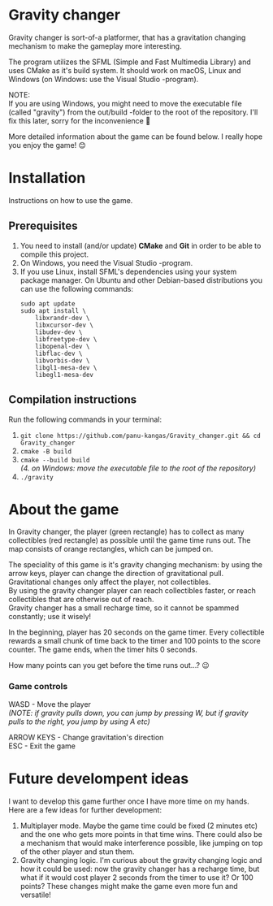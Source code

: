 # Gravity changer

Gravity changer is sort-of-a platformer, that has a gravitation changing mechanism to make the gameplay more interesting.

The program utilizes the SFML (Simple and Fast Multimedia Library) and uses CMake as it's build system. It should work on macOS, Linux and Windows (on Windows: use the Visual Studio -program).  

NOTE:   
If you are using Windows, you might need to move the executable file (called "gravity") from the out/build -folder to the root of the repository. I'll fix this later, sorry for the inconvenience 🙈

More detailed information about the game can be found below. 
I really hope you enjoy the game! 😊 

# Installation

Instructions on how to use the game.

## Prerequisites

1. You need to install (and/or update) **CMake** and **Git** in order to be able to compile this project.  
2. On Windows, you need the Visual Studio -program.  
3. If you use Linux, install SFML's dependencies using your system package manager. On Ubuntu and other Debian-based distributions you can use the following commands:
    ```
    sudo apt update
    sudo apt install \
        libxrandr-dev \
        libxcursor-dev \
        libudev-dev \
        libfreetype-dev \
        libopenal-dev \
        libflac-dev \
        libvorbis-dev \
        libgl1-mesa-dev \
        libegl1-mesa-dev
    ```

## Compilation instructions

Run the following commands in your terminal:

1. ```git clone https://github.com/panu-kangas/Gravity_changer.git && cd Gravity_changer```  
2. ```cmake -B build```  
3. ```cmake --build build```  
*(4. on Windows: move the executable file to the root of the repository)*
5. ```./gravity```

# About the game

In Gravity changer, the player (green rectangle) has to collect as many collectibles (red rectangle) as possible until the game time runs out. The map consists of orange rectangles, which can be jumped on.  

The speciality of this game is it's gravity changing mechanism: by using the arrow keys, player can change the direction of gravitational pull. Gravitational changes only affect the player, not collectibles.  
By using the gravity changer player can reach collectibles faster, or reach collectibles that are otherwise out of reach.  
Gravity changer has a small recharge time, so it cannot be spammed constantly; use it wisely!

In the beginning, player has 20 seconds on the game timer. Every collectible rewards a small chunk of time back to the timer and 100 points to the score counter. The game ends, when the timer hits 0 seconds.  
  
How many points can you get before the time runs out...? 😉

### Game controls

WASD - Move the player  
*(NOTE: if gravity pulls down, you can jump by pressing W, but if gravity pulls to the right, you jump by using A etc)*  
 
ARROW KEYS - Change gravitation's direction  
ESC - Exit the game

# Future develompent ideas

I want to develop this game further once I have more time on my hands. Here are a few ideas for further development:  

1. Multiplayer mode. Maybe the game time could be fixed (2 minutes etc) and the one who gets more points in that time wins. There could also be a mechanism that would make interference possible, like jumping on top of the other player and stun them.
2. Gravity changing logic. I'm curious about the gravity changing logic and how it could be used: now the gravity changer has a recharge time, but what if it would cost player 2 seconds from the timer to use it? Or 100 points? These changes might make the game even more fun and versatile! 

